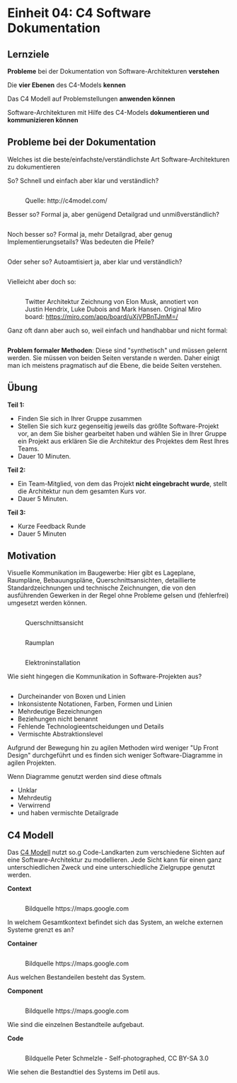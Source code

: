 # Einheit 04:  C4 Software Dokumentation

##

## Lernziele

**Probleme** bei der Dokumentation von Software-Architekturen **verstehen**&#x20;

Die **vier Ebenen** des C4-Models **kennen**

Das C4 Modell auf Problemstellungen **anwenden können**

Software-Architekturen mit Hilfe des C4-Models **dokumentieren und kommunizieren können**

## Probleme bei der Dokumentation

Welches ist die beste/einfachste/verständlichste Art Software-Architekturen zu dokumentieren

So? Schnell und einfach aber klar und verständlich?

<figure><img src=".gitbook/assets/image.png" alt=""><figcaption><p>Quelle: http://c4model.com/</p></figcaption></figure>

Besser so? Formal ja, aber genügend Detailgrad und unmißverständlich?

<figure><img src=".gitbook/assets/image (1).png" alt=""><figcaption></figcaption></figure>

Noch besser so? Formal ja, mehr Detailgrad, aber genug Implementierungsetails? Was bedeuten die Pfeile?

<figure><img src=".gitbook/assets/image (2).png" alt=""><figcaption></figcaption></figure>

Oder seher so? Autoamtisiert ja, aber klar und verständlich?&#x20;

<figure><img src=".gitbook/assets/image (3).png" alt=""><figcaption></figcaption></figure>

Vielleicht aber doch so:&#x20;

<figure><img src=".gitbook/assets/image (4).png" alt=""><figcaption><p>Twitter Architektur Zeichnung von Elon Musk, annotiert von Justin Hendrix, Luke Dubois and Mark Hansen. Original Miro board: <a href="https://miro.com/app/board/uXjVPBnTJmM=/">https://miro.com/app/board/uXjVPBnTJmM=/</a></p></figcaption></figure>

Ganz oft dann aber auch so, weil einfach und handhabbar und nicht formal:&#x20;

<figure><img src=".gitbook/assets/image (5).png" alt=""><figcaption></figcaption></figure>

**Problem formaler Methoden**: Diese sind "synthetisch" und müssen gelernt werden. Sie müssen von beiden Seiten verstande n werden. Daher einigt man ich meistens pragmatisch auf die Ebene, die beide Seiten verstehen.&#x20;

## Übung

**Teil 1:**

* Finden Sie sich in Ihrer Gruppe zusammen
* Stellen Sie sich kurz gegenseitig jeweils das größte Software-Projekt vor, an dem Sie bisher gearbeitet haben und wählen Sie in Ihrer Gruppe ein Projekt aus erklären Sie die Architektur des Projektes dem Rest Ihres Teams.&#x20;
* Dauer 10 Minuten.

**Teil 2:**&#x20;

* Ein Team-Mitglied, von dem das Projekt **nicht eingebracht wurde**, stellt die Architektur nun dem gesamten Kurs vor.
* Dauer 5 Minuten.

**Teil 3:**

* Kurze Feedback Runde
* Dauer 5 Minuten&#x20;

## Motivation

Visuelle Kommunikation im Baugewerbe: Hier gibt es Lageplane, Raumpläne, Bebauungspläne, Querschnittsansichten, detaillierte Standardzeichnungen und technische Zeichnungen, die von den ausführenden Gewerken in der Regel ohne Probleme gelsen und (fehlerfrei) umgesetzt werden können.&#x20;



<figure><img src=".gitbook/assets/image (6).png" alt=""><figcaption><p>Querschnittsansicht</p></figcaption></figure>

<figure><img src=".gitbook/assets/image (7).png" alt=""><figcaption><p>Raumplan</p></figcaption></figure>

<figure><img src=".gitbook/assets/image (8).png" alt=""><figcaption><p>Elektroninstallation</p></figcaption></figure>

Wie sieht hingegen die Kommunikation in Software-Projekten aus?&#x20;

<figure><img src=".gitbook/assets/image (9).png" alt=""><figcaption></figcaption></figure>

* Durcheinander von Boxen und Linien&#x20;
* Inkonsistente Notationen, Farben, Formen und Linien&#x20;
* Mehrdeutige Bezeichnungen
* Beziehungen nicht benannt
* Fehlende Technologieentscheidungen und Details
* Vermischte Abstraktionslevel

Aufgrund der Bewegung hin zu agilen Methoden wird weniger "Up Front Design" durchgeführt und es finden sich weniger Software-Diagramme in agilen Projekten.&#x20;

Wenn Diagramme genutzt werden sind diese oftmals&#x20;

* Unklar
* Mehrdeutig
* Verwirrend
* und haben vermischte Detailgrade

## C4 Modell&#x20;

Das [C4 Modell](https://c4model.com) nutzt so.g Code-Landkarten zum verschiedene Sichten auf eine Software-Architektur zu modellieren. Jede Sicht kann für einen ganz unterschiedlichen Zweck und eine unterschiedliche Zielgruppe genutzt werden.

**Context**

<figure><img src=".gitbook/assets/image (10).png" alt=""><figcaption><p>Bildquelle https://maps.google.com</p></figcaption></figure>

In welchem Gesamtkontext befindet sich das System, an welche externen Systeme grenzt es an?

**Container**

<figure><img src=".gitbook/assets/image (11).png" alt=""><figcaption><p>Bildquelle https://maps.google.com</p></figcaption></figure>

Aus welchen Bestandeilen besteht das System.

**Component**

<figure><img src=".gitbook/assets/image (12).png" alt=""><figcaption><p>Bildquelle https://maps.google.com</p></figcaption></figure>

Wie sind die einzelnen Bestandteile aufgebaut.&#x20;

**Code**

<figure><img src=".gitbook/assets/image (13).png" alt=""><figcaption><p>Bildquelle Peter Schmelzle - Self-photographed, CC BY-SA 3.0</p></figcaption></figure>

Wie sehen die Bestandtiel des Systems im Detil aus.&#x20;
